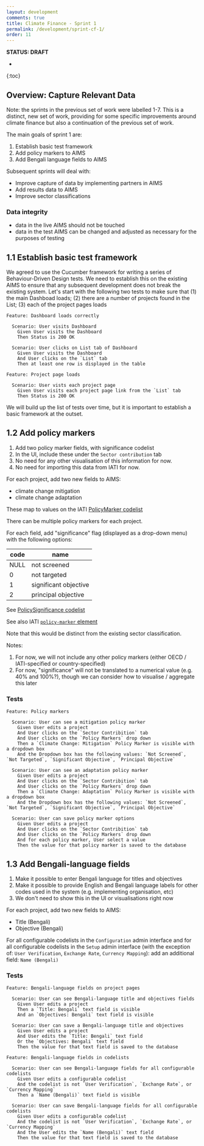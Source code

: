 ```yaml
---
layout: development
comments: true
title: Climate Finance - Sprint 1
permalink: /development/sprint-cf-1/
order: 11
---
```


**STATUS: DRAFT**

* 
{:toc}

## Overview: Capture Relevant Data

Note: the sprints in the previous set of work were labelled 1-7. This is a distinct, new set of work, providing for some specific improvements around climate finance but also a continuation of the previous set of work.

The main goals of sprint 1 are:

1. Establish basic test framework
2. Add policy markers to AIMS
3. Add Bengali language fields to AIMS

Subsequent sprints will deal with:

* Improve capture of data by implementing partners in AIMS
* Add results data to AIMS
* Improve sector classifications

### Data integrity

* data in the live AIMS should not be touched
* data in the test AIMS can be changed and adjusted as necessary for the purposes of testing

## 1.1 Establish basic test framework

We agreed to use the Cucumber framework for writing a series of Behaviour-Driven Design tests. We need to establish this on the existing AIMS to ensure that any subsequent development does not break the existing system. Let's start with the following two tests to make sure that (1) the main Dashboad loads; (2) there are a number of projects found in the List; (3) each of the project pages loads

```
Feature: Dashboard loads correctly

  Scenario: User visits Dashboard
    Given User visits the Dashboard
    Then Status is 200 OK

  Scenario: User clicks on List tab of Dashboard
    Given User visits the Dashboard
    And User clicks on the `List` tab
    Then at least one row is displayed in the table
```

```
Feature: Project page loads

  Scenario: User vists each project page
    Given User visits each project page link from the `List` tab
    Then Status is 200 OK
```

We will build up the list of tests over time, but it is important to establish a basic framework at the outset.

## 1.2 Add policy markers

1. Add two policy marker fields, with significance codelist
2. In the UI, include these under the `Sector contribution` tab
3. No need for any other visualisation of this information for now.
4. No need for importing this data from IATI for now.

For each project, add two new fields to AIMS:

* climate change mitigation
* climate change adaptation

These map to values on the IATI [PolicyMarker codelist](http://iatistandard.org/202/codelists/PolicyMarker/)

There can be multiple policy markers for each project.

For each field, add "significance" flag (displayed as a drop-down menu) with the following options:

| code | name | 
| ------ | ------ |
| NULL | not screened |
| 0 | not targeted |
| 1 | significant objective |
| 2 | principal objective |

See [PolicySignificance codelist](http://iatistandard.org/202/codelists/PolicySignificance/)

See also IATI [`policy-marker` element](iatistandard.org/202/activity-standard/iati-activities/iati-activity/policy-marker)

Note that this would be distinct from the existing sector classification.

Notes:

1. For now, we will not include any other policy markers (either OECD / IATI-specified or country-specified)
2. For now, "significance" will not be translated to a numerical value (e.g. 40% and 100%?), though we can consider how to visualise / aggregate this later

### Tests

```
Feature: Policy markers

  Scenario: User can see a mitigation policy marker
    Given User edits a project
    And User clicks on the `Sector Contribition` tab
    And User clicks on the `Policy Markers` drop down
    Then a `Climate Change: Mitigation` Policy Marker is visible with a dropdown box
    And the Dropdown box has the following values: `Not Screened`, `Not Targeted`, `Significant Objective`, `Principal Objective`

  Scenario: User can see an adaptation policy marker
    Given User edits a project
    And User clicks on the `Sector Contribition` tab
    And User clicks on the `Policy Markers` drop down
    Then a `Climate Change: Adaptation` Policy Marker is visible with a dropdown box
    And the Dropdown box has the following values: `Not Screened`, `Not Targeted`, `Significant Objective`, `Principal Objective`
  
  Scenario: User can save policy marker options
    Given User edits a project
    And User clicks on the `Sector Contribition` tab
    And User clicks on the `Policy Markers` drop down
    And for each policy marker, User select a value
    Then the value for that policy marker is saved to the database
```

## 1.3 Add Bengali-language fields

1. Make it possible to enter Bengali language for titles and objectives
2. Make it possible to provide English and Bengali language labels for other codes used in the system (e.g. implementing organisation, etc)
3. We don't need to show this in the UI or visualisations right now

For each project, add two new fields to AIMS:

* Title (Bengali)
* Objective (Bengali)

For all configurable codelists in the `Configuration` admin interface and for all configurable codelists in the `Setup` admin interface (with the exception of: `User Verification`, `Exchange Rate`, `Currency Mapping`): add an additional field: `Name (Bengali)`

### Tests

```
Feature: Bengali-language fields on project pages

  Scenario: User can see Bengali-language title and objectives fields
    Given User edits a project
    Then a `Title: Bengali` text field is visible
    And an `Objectives: Bengali` text field is visible

  Scenario: User can save a Bengali-language title and objectives
    Given User edits a project
    And User edits the `Title: Bengali` text field
    Or the `Objectives: Bengali` text field
    Then the value for that text field is saved to the database

Feature: Bengali-language fields in codelists

  Scenario: User can see Bengali-language fields for all configurable codelists
    Given User edits a configurable codelist
    And the codelist is not `User Verification`, `Exchange Rate`, or `Currency Mapping`
    Then a `Name (Bengali)` text field is visible

  Scenario: User can save Bengali-language fields for all configurable codelists
    Given User edits a configurable codelist
    And the codelist is not `User Verification`, `Exchange Rate`, or `Currency Mapping`
    And the User edits the `Name (Bengali)` text field
    Then the value for that text field is saved to the database
```
